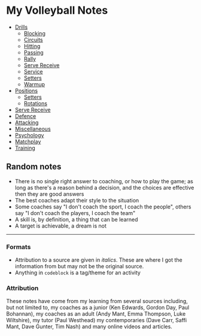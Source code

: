 # My Volleyball Notes

- [Drills](./drills/Drills.md)
  - [Blocking](./drills/BlockingDrills/BlockingDrills.md)
  - [Circuits](./drills/CircuitsDrills/CircuitsDrills.md)
  - [Hitting](./drills/HittingDrills/HittingDrills.md)
  - [Passing](./drills/PassingDrills/PassingDrills.md)
  - [Rally](./drills/RallyDrills/RallyDrills.md)
  - [Serve Receive](./drills/ServeReceiveDrills/ServeReceiveDrills.md)
  - [Service](./drills/ServiceDrills/ServiceDrills.md)
  - [Setters](./drills/SetterDrills/SetterDrills.md)
  - [Warmup](./drills/WarmupDrills/WarmupDrills.md)
- [Positions](./positions/Positions.md)
  - [Setters](./positions/Setters.md)
  - [Rotations](./positions/Rotations.md)
- [Serve Receive](./ServeReceive.md)
- [Defence](./Defence.md)
- [Attacking](./Attacking.md)
- [Miscellaneous](./Miscellaneous.md)
- [Psychology](./Psychology.md)
- [Matchplay](./Matchplay.md)
- [Training](./Training.md)

## Random notes

- There is no single right answer to coaching, or how to play the game; as long as there's a reason behind a decision, and the choices are effective then they are good answers
- The best coaches adapt their style to the situation
- Some coaches say "I don't coach the sport, I coach the people", others say "I don't coach the players, I coach the team"
- A skill is, by definition, a thing that can be learned
- A target is achievable, a dream is not

---

### Formats

- Attribution to a source are given in _italics_.  These are where I got the information from but may not be the original source.
- Anything in `codeblock` is a tag/theme for an activity

### Attribution

These notes have come from my learning from several sources including, but not limited to, my coaches as a junior (Ken Edwards, Gordon Day, Paul Bohannan), my coaches as an adult (Andy Mant, Emma Thompson, Luke Wiltshire), my tutor (Paul Westhead) my contemporaries (Dave Carr, Saffi Mant, Dave Gunter, Tim Nash) and many online videos and articles.
